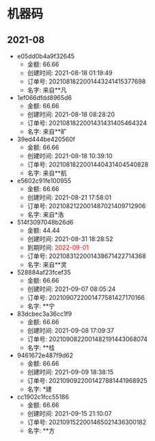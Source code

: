 # 机器码
## 2021-08
* e05dd0b4a9f32645
  * 金额: 66.66
  * 创建时间: 2021-08-18 01:19:49
  * 订单号: 2021081822001443241415377698
  * 名字: 来自**凡
* 1ef066dfdd8965d6
  * 金额: 66.66
  * 创建时间: 2021-08-18 08:28:20
  * 订单号: 2021081822001431431405464324
  * 名字: 来自**旷
* 39ed444be420560f
  * 金额: 66.66
  * 创建时间: 2021-08-18 10:39:10
  * 订单号: 2021081822001440431404540828
  * 名字: 来自**航
* e5602c91fe100955
  * 金额: 66.66
  * 创建时间: 2021-08-21 17:58:01
  * 订单号: 2021082122001487021409712906
  * 名字: 来自*浩
* 514f3097048b26d6
  * 金额: 44.44
  * 创建时间: 2021-08-31 18:28:52
  * 到期时间: <font color=red>2022-09-01</font >
  * 订单号: 2021083122001438671422714368
  * 名字: 来自**灵
* 528884af23fcef35
  * 金额: 66.66
  * 创建时间: 2021-09-07 08:05:24
  * 订单号: 2021090722001477581427170166
  * 名字: **宁
* 83dcbec3a36cc1f9
  * 金额: 66.66
  * 创建时间: 2021-09-08 17:09:37
  * 订单号: 2021090822001482191443068074
  * 名字: **桂
* 9461672e487f9d62
  * 金额: 66.66
  * 创建时间: 2021-09-09 18:38:15
  * 订单号: 2021090922001427881441968925
  * 名字: *建
* cc1902c1fcc55186
  * 金额: 66.66
  * 创建时间: 2021-09-15 21:10:07
  * 订单号: 2021091522001465021436300182
  * 名字: **方